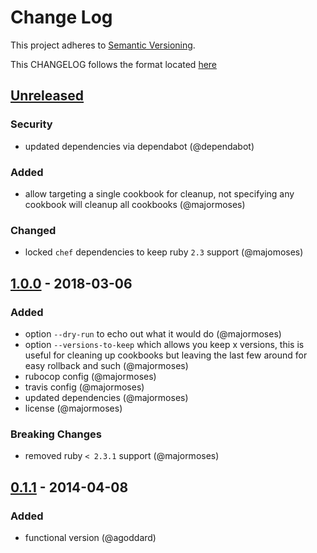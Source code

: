 # Change Log
This project adheres to [Semantic Versioning](http://semver.org/).

This CHANGELOG follows the format located [here](https://github.com/sensu-plugins/community/blob/master/HOW_WE_CHANGELOG.md)

## [Unreleased]

### Security
- updated dependencies via dependabot (@dependabot)

### Added
- allow targeting a single cookbook for cleanup, not specifying any cookbook will cleanup all cookbooks (@majormoses)

### Changed
- locked `chef` dependencies to keep ruby `2.3` support (@majomoses)

## [1.0.0] - 2018-03-06
### Added
- option `--dry-run` to echo out what it would do (@majormoses)
- option `--versions-to-keep` which allows you keep x versions, this is useful for cleaning up cookbooks but leaving the last few around for easy rollback and such (@majormoses)
- rubocop config (@majormoses)
- travis config (@majormoses)
- updated dependencies (@majormoses)
- license (@majormoses)

### Breaking Changes
- removed ruby `< 2.3.1` support (@majormoses)

## [0.1.1] - 2014-04-08
### Added
- functional version (@agoddard)

[Unreleased]: https://github.com/majormoses/knife-cookbook-cleanup/compare/1.0.0...HEAD
[1.0.0]: https://github.com/majormoses/knife-cookbook-cleanup/compare/v0.1.1...1.0.0
[0.1.1]: https://github.com/majormoses/knife-cookbook-cleanup/compare/df026a622e4962f0a1d88e93d866bf4daae02b0e...7822c8a3790c25ab2acb56b24507728c19efd7b4
